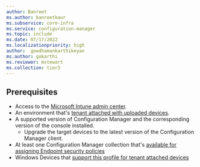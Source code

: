 ```yaml
---
author: Banreet
ms.author: banreetkaur
ms.subservice: core-infra
ms.service: configuration-manager
ms.topic: include
ms.date: 07/17/2022
ms.localizationpriority: high
author:  gowdhamankarthikeyan
ms.author: gokarthi
ms.reviewer: mstewart
ms.collection: tier3
---
```


<!---This include file is shared by atp-onboard.md, deploy-antivirus-policy.md, deploy-firewall-policy.md,endpoint-security-get-started.md. -->

## Prerequisites

- Access to the [Microsoft Intune admin center](https://go.microsoft.com/fwlink/?linkid=2109431).
- An environment that's [tenant attached with uploaded devices](../device-sync-actions.md).
- A supported version of Configuration Manager and the corresponding version of the console installed.
   - Upgrade the target devices to the latest version of the Configuration Manager client.
- At least one Configuration Manager collection that's [available for assigning Endpoint security policies](../endpoint-security-get-started.md#bkmk_collections)
- Windows Devices that [support this profile for tenant attached devices](../endpoint-security-get-started.md#bkmk_supportedprofiles)
